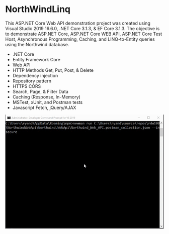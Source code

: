 # NorthWindLinq
This ASP.NET Core Web API demonstration project was created using Visual Studio 2019 16.6.0, .NET Core 3.1.3, & EF Core 3.1.3.  The objective is to demonstrate ASP.NET Core, ASP.NET Core WEB API, ASP.NET Core Test Host, Asynchronous Programming, Caching, and LINQ-to-Entity queries using the Northwind database.

- .NET Core
- Entity Framework Core
- Web API 
- HTTP Methods Get, Put, Post, & Delete
- Dependency injection
- Repository pattern
- HTTPS CORS
- Search, Page, & Filter Data
- Caching (Response, In-Memory)
- MSTest, xUnit, and Postman tests
- Javascript Fetch, jQuery/AJAX

![Web API Tests GIF](https://github.com/rdw100/NorthwindWebApi/blob/master/Northwind.Web/wwwroot/img/L4IbEyAboy.gif)